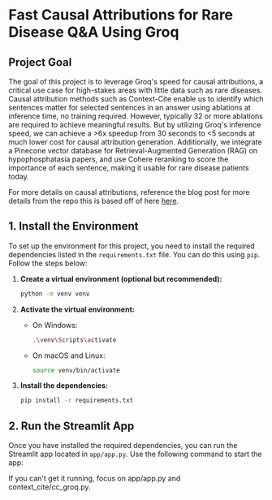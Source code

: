 # Fast Causal Attributions for Rare Disease Q&A Using Groq

## Project Goal

The goal of this project is to leverage Groq's speed for causal attributions, a critical use case for high-stakes areas with little data such as rare diseases. Causal attribution methods such as Context-Cite enable us to identify which sentences matter for selected sentences in an answer using ablations at inference time, no training required. However, typically 32 or more ablations are required to achieve meaningful results. But by utilizing Groq's inference speed, we can achieve a >6x speedup from 30 seconds to <5 seconds at much lower cost for causal attribution generation. Additionally, we integrate a Pinecone vector database for Retrieval-Augmented Generation (RAG) on hypophosphatasia papers, and use Cohere reranking to score the importance of each sentence, making it usable for rare disease patients today.

For more details on causal attributions, reference the blog post for more details from the repo this is based off of here [here](#https://gradientscience.org/contextcite/).

## 1. Install the Environment

To set up the environment for this project, you need to install the required dependencies listed in the `requirements.txt` file. You can do this using `pip`. Follow the steps below:

1. **Create a virtual environment (optional but recommended):**
    ```sh
    python -m venv venv
    ```

2. **Activate the virtual environment:**
    - On Windows:
        ```sh
        .\venv\Scripts\activate
        ```
    - On macOS and Linux:
        ```sh
        source venv/bin/activate
        ```

3. **Install the dependencies:**
    ```sh
    pip install -r requirements.txt
    ```

## 2. Run the Streamlit App

Once you have installed the required dependencies, you can run the Streamlit app located in `app/app.py`. Use the following command to start the app:

If you can't get it running, focus on app/app.py and context_cite/cc_groq.py.